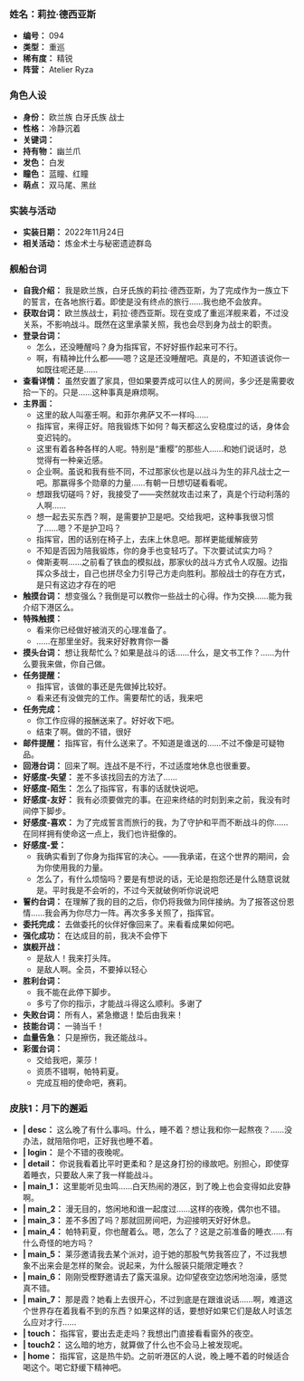 ### 姓名：莉拉·德西亚斯
* **编号：** 094
* **类型：** 重巡
* **稀有度：** 精锐
* **阵营：** Atelier Ryza


### 角色人设
* **身份：** 欧兰族 白牙氏族 战士
* **性格：** 冷静沉着
* **关键词：** 
* **持有物：** 幽兰爪
* **发色：** 白发
* **瞳色：** 蓝瞳、红瞳
* **萌点：** 双马尾、黑丝


### 实装与活动
* **实装日期：** 2022年11月24日
* **相关活动：** 炼金术士与秘密遗迹群岛


### 舰船台词
* **自我介绍：** 我是欧兰族，白牙氏族的莉拉·德西亚斯，为了完成作为一族立下的誓言，在各地旅行着。即使是没有终点的旅行……我也绝不会放弃。
* **获取台词：** 欧兰族战士，莉拉·德西亚斯。现在变成了重巡洋舰来着，不过没关系，不影响战斗。既然在这里承蒙关照，我也会尽到身为战士的职责。
* **登录台词：**
  * 怎么，还没睡醒吗？身为指挥官，不好好振作起来可不行。
  * 啊，有精神比什么都——嗯？这是还没睡醒吧。真是的，不知道该说你一如既往呢还是……
* **查看详情：** 虽然安置了家具，但如果要弄成可以住人的房间，多少还是需要收拾一下的。只是……这种事真是麻烦啊。
* **主界面：**
  * 这里的敌人叫塞壬啊。和菲尔弗萨又不一样吗……
  * 指挥官，来得正好。陪我锻炼下如何？每天都这么安稳度过的话，身体会变迟钝的。
  * 这里有着各种各样的人呢。特别是“重樱”的那些人……和她们说话时，总觉得有一种亲近感。
  * 企业啊。虽说和我有些不同，不过那家伙也是以战斗为生的非凡战士之一吧。那赢得多个勋章的力量……有朝一日想切磋看看呢。
  * 想跟我切磋吗？好，我接受了——突然就攻击过来了，真是个行动利落的人啊……
  * 想一起去买东西？啊，是需要护卫是吧。交给我吧，这种事我很习惯了……嗯？不是护卫吗？
  * 指挥官，困的话别在椅子上，去床上休息吧。那样更能缓解疲劳
  * 不知是否因为陪我锻炼，你的身手也变轻巧了。下次要试试实力吗？
  * 俾斯麦啊……之前看了铁血的模拟战，那家伙的战斗方式令人叹服。边指挥众多战士，自己也拼尽全力引导己方走向胜利。那般战士的存在方式，是只有这边才存在的吧
* **触摸台词：** 想变强么？我倒是可以教你一些战士的心得。作为交换……能为我介绍下港区么。
* **特殊触摸：**
  * 看来你已经做好被消灭的心理准备了。
  * ……在那里坐好。我来好好教育你一番
* **摸头台词：** 想让我帮忙么？如果是战斗的话……什么，是文书工作？……为什么要我来做，你自己做。
* **任务提醒：**
  * 指挥官，该做的事还是先做掉比较好。
  * 看来还有没做完的工作。需要帮忙的话，我来吧
* **任务完成：**
  * 你工作应得的报酬送来了。好好收下吧。
  * 结束了啊。做的不错，很好
* **邮件提醒：** 指挥官，有什么送来了。不知道是谁送的……不过不像是可疑物品。
* **回港台词：** 回来了啊。连战不是不行，不过适度地休息也很重要。
* **好感度-失望：** 差不多该找回去的方法了……
* **好感度-陌生：** 怎么了指挥官，有事的话就快说吧。
* **好感度-友好：** 我有必须要做完的事。在迎来终结的时刻到来之前，我没有时间停下脚步。
* **好感度-喜欢：** 为了完成誓言而旅行的我，为了守护和平而不断战斗的你……在同样拥有使命这一点上，我们也许挺像的。
* **好感度-爱：**
  * 我确实看到了你身为指挥官的决心。——我承诺，在这个世界的期间，会为你使用我的力量。
  * 怎么了，有什么烦恼吗？要是有想说的话，无论是抱怨还是什么随意说就是。平时我是不会听的，不过今天就破例听你说说吧
* **誓约台词：** 在理解了我的目的之后，你仍将我做为同伴接纳。为了报答这份恩情……我会再为你尽力一阵。再次多多关照了，指挥官。
* **委托完成：** 去做委托的伙伴好像回来了。来看看成果如何吧。
* **强化成功：** 在达成目的前，我决不会停下
* **旗舰开战：**
  * 是敌人！我来打头阵。
  * 是敌人啊。全员，不要掉以轻心
* **胜利台词：**
  * 我不能在此停下脚步。
  * 多亏了你的指示，才能战斗得这么顺利。多谢了
* **失败台词：** 所有人，紧急撤退！垫后由我来！
* **技能台词：** 一骑当千！
* **血量告急：** 只是擦伤，我还能战斗。
* **彩蛋台词：**
  * 交给我吧，莱莎！
  * 资质不错啊，帕特莉夏。
  * 完成互相的使命吧，赛莉。


### 皮肤1：月下的邂逅
* **| desc：** 这么晚了有什么事吗。什么，睡不着？想让我和你一起熬夜？……没办法，就陪陪你吧，正好我也睡不着。
* **| login：** 是个不错的夜晚呢。
* **| detail：** 你说我看着比平时更柔和？是这身打扮的缘故吧。别担心，即使穿着睡衣，只要敌人来了我一样能战斗。
* **| main_1：** 这里能听见虫鸣……白天热闹的港区，到了晚上也会变得如此安静啊。
* **| main_2：** 漫无目的，悠闲地和谁一起度过……这样的夜晚，偶尔也不错。
* **| main_3：** 差不多困了吗？那就回房间吧，为迎接明天好好休息。
* **| main_4：** 帕特莉夏，你也醒着么。嗯，怎么了？这是之前准备的睡衣……有什么奇怪的地方吗？
* **| main_5：** 莱莎邀请我去某个派对，迫于她的那股气势我答应了，不过我想象不出来会是怎样的聚会。说起来，为什么服装只能限定睡衣？
* **| main_6：** 刚刚受樫野邀请去了露天温泉。边仰望夜空边悠闲地泡澡，感觉真不错。
* **| main_7：** 那是霞？她看上去很开心，不过到底是在跟谁说话……啊，难道这个世界存在着我看不到的东西？如果这样的话，要想好如果它们是敌人时该怎么应对才行……
* **| touch：** 指挥官，要出去走走吗？我想出门直接看看窗外的夜空。
* **| touch2：** 这么暗的地方，就算做了什么也不会马上被发现呢。
* **| home：** 指挥官，这是热牛奶。之前听港区的人说，晚上睡不着的时候适合喝这个。喝它舒缓下精神吧。
